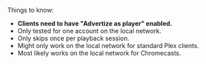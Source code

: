 Things to know:

 * **Clients need to have "Advertize as player" enabled.**
 * Only tested for one account on the local network.
 * Only skips once per playback session.
 * Might only work on the local network for standard Plex clients.
 * Most likely works on the local network for Chromecasts.
